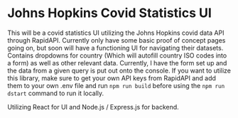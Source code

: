 # Johns Hopkins Covid Statistics UI

This will be a covid statistics UI utilizing the Johns Hopkins covid data API through RapidAPI. Currently only have some basic proof of concept pages going on, but soon will have a functioning UI for navigating their datasets. Contains dropdowns for country (Which will autofill country ISO codes into a form) as well as other relevant data. Currently, I have the form set up and the data from a given query is put out onto the console. If you want to utilize this library, make sure to get your own API keys from RapidAPI and add them to your own .env file and run `npm run build` before using the `npm run dstart` command to run it locally. 

Utilizing React for UI and Node.js / Express.js for backend.
